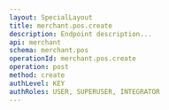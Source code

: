 ```yaml
---
layout: SpecialLayout
title: merchant.pos.create
description: Endpoint description...
api: merchant
schema: merchant.pos
operationId: merchant.pos.create
operation: post
method: create
authLevel: KEY
authRoles: USER, SUPERUSER, INTEGRATOR
---
```

